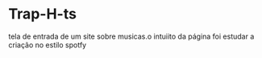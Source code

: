 # Trap-H-ts
tela de entrada de um site sobre musicas.o intuiito da página foi estudar a criação no estilo spotfy
